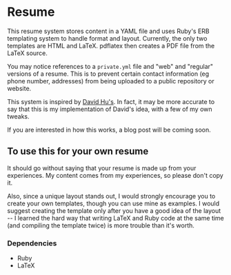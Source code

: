 Resume
======

This resume system stores content in a YAML file and uses Ruby's ERB templating system to handle format and layout. Currently, the only two templates are HTML and LaTeX. pdflatex then creates a PDF file from the LaTeX source.

You may notice references to a `private.yml` file and "web" and "regular" versions of a resume. This is to prevent certain contact information (eg phone number, addresses) from being uploaded to a public repository or website.

This system is inspired by [David Hu's][]. In fact, it may be more accurate to say that this is my implementation of David's idea, with a few of my own tweaks.

If you are interested in how this works, a blog post will be coming soon.

[David Hu's]: https://github.com/divad12/resume

To use this for your own resume
-------------------------------

It should go without saying that your resume is made up from your experiences. My content comes from my experiences, so please don't copy it.

Also, since a unique layout stands out, I would strongly encourage you to create your own templates, though you can use mine as examples. I would suggest creating the template only after you have a good idea of the layout -- I learned the hard way that writing LaTeX and Ruby code at the same time (and compiling the template twice) is more trouble than it's worth.

### Dependencies
* Ruby
* LaTeX
